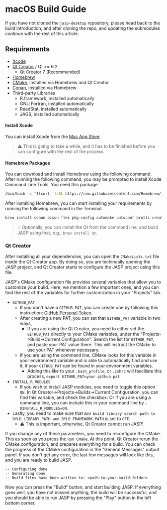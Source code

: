 # macOS Build Guide

If you have not cloned the `jasp-desktop` repository, please head back to the build introduction, and after cloning the repo, and updating the submodules continue with the rest of this article.

## Requirements

- [Xcode](https://apps.apple.com/us/app/xcode/id497799835?mt=12)
- [Qt Creator](https://www.qt.io/download) / Qt >= 6.2
    - Qt Creator 7 (Recommended)
- [Homebrew](http://brew.sh)
- [CMake](https://cmake.org), installed via Homebrew and Qt Creator
- [Conan](https://conan.io), installed via Homebrew
- Third-party Libraries
	- R.framework, installed automatically 
	- GNU Fortran, installed automatically
	- ReadStat, installed automatically
	- JAGS, installed automatically

#### Install Xcode

You can install Xcode from the [Mac App Store](https://apps.apple.com/us/app/xcode/id497799835?mt=12). 

> ⚠️ This is going to take a while, and it has to be finished before you can configure with the rest of the process.

#### Homebrew Packages

You can download and install Homebrew using the following command. After running the following command, you may be prompted to install Xcode Command Line Tools. You need this package.

```bash
/bin/bash -c "$(curl -fsSL https://raw.githubusercontent.com/Homebrew/install/HEAD/install.sh)"
```

After installing Homebrew, you can start installing your requirements by running the following command in the Terminal.

```bash
brew install conan bison flex pkg-config automake autoconf brotli create-dmg parallel
```

> 💡 Optionally, you can install the Qt from the command line, and build JASP using that, e.g., `brew install qt`. 

### Qt Creator

After installing all your dependencies, you can open the `CMakeLists.txt` file inside the Qt Creator app. By doing so, you are techincally opening the JASP project, and Qt Creator starts to configure the JASP project using this file.

JASP's CMake configuration file provides several variables that allow you to customize your build. Here, we mention a few important ones, and you can find the rest of the variables for further customization in your "Projects" tab.

- `GITHUB_PAT`
	- If you don't have a `GITHUB_PAT`, you can create one by following this instruction: [GitHub Personal Token](https://docs.github.com/en/authentication/keeping-your-account-and-data-secure/creating-a-personal-access-token).
	- After creating a new PAT, you can set that `GITHUB_PAT` variable in two ways,
		- If you are using the Qt Creator, you need to either set the `GITHUB_PAT` directly to your CMake variables, under the "Projects->Build->Current Configuration". Search the list for `GITHUB_PAT`, and paste your PAT value there. This will instruct the CMake to use your PAT whenever necessary. 
	- If you are using the command line, CMake looks for this variable in your environment variable and is able to automatically find and use it, if your `GITHUB_PAT` can be found in your environment variables.
		- Adding this like to your `.bash_profile`, or `.zshrc` will fasciliate this process, `export GITHUB_PAT=your github pat`
- `INSTALL_R_MODULES`
	- If you wish to install JASP modules, you need to toggle this option `ON`. In Qt Creator->Projects->Builds->Current Configuration, you can find this variable, and check the checkbox. Or if you are using a command line, you can include this in your command line by `-DINSTALL_R_MODULES=ON`.
- Lastly, you need to make sure that `Add build library search path to DYLD_LIBRARY_PATH and DYLD_FRAMEWORK_PATH` is set to `OFF`. 
	- ⚠️ This is important, otherwise, Qt Creator cannot run JASP!

If you change any of these parameters, you need to reconfigure the CMake. This as soon as you press the `Run CMake`. At this point, Qt Creator rerun the CMake configuration, and prepares everything for a build. You can check the progress of the CMake configuration in the "General Messages" output panel. If you don't get any error, the last few messages will look like this, and you are ready to build JASP. 

```
-- Configuring done
-- Generating done
-- Build files have been written to: <path-to-your-build-folder>
```

Now you can press the "Build" button, and start building JASP. If everything goes well, you have not missed anything, the build will be successful, and you should be able to run JASP by pressing the "Play" button in the left bottom corner.